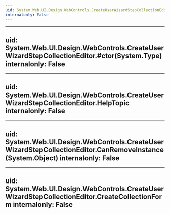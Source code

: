 ```yaml
---
uid: System.Web.UI.Design.WebControls.CreateUserWizardStepCollectionEditor
internalonly: False
---
```


---
uid: System.Web.UI.Design.WebControls.CreateUserWizardStepCollectionEditor.#ctor(System.Type)
internalonly: False
---

---
uid: System.Web.UI.Design.WebControls.CreateUserWizardStepCollectionEditor.HelpTopic
internalonly: False
---

---
uid: System.Web.UI.Design.WebControls.CreateUserWizardStepCollectionEditor.CanRemoveInstance(System.Object)
internalonly: False
---

---
uid: System.Web.UI.Design.WebControls.CreateUserWizardStepCollectionEditor.CreateCollectionForm
internalonly: False
---
